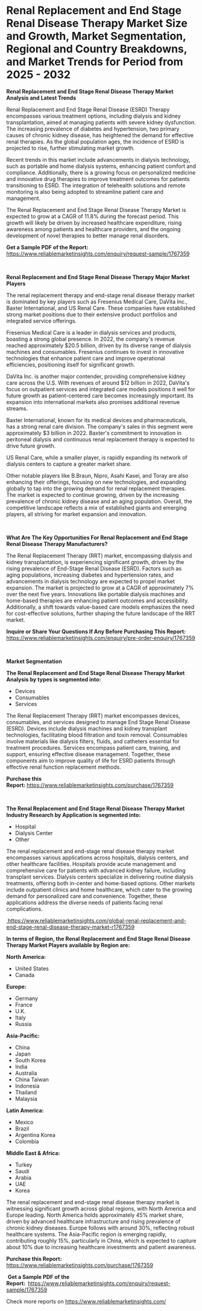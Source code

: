 <p><h1>Renal Replacement and End Stage Renal Disease Therapy Market Size and Growth, Market Segmentation, Regional and Country Breakdowns, and Market Trends for Period from 2025 -  2032</h1></p><p><strong>Renal Replacement and End Stage Renal Disease Therapy Market Analysis and Latest Trends</strong></p>
<p><p>Renal Replacement and End Stage Renal Disease (ESRD) Therapy encompasses various treatment options, including dialysis and kidney transplantation, aimed at managing patients with severe kidney dysfunction. The increasing prevalence of diabetes and hypertension, two primary causes of chronic kidney disease, has heightened the demand for effective renal therapies. As the global population ages, the incidence of ESRD is projected to rise, further stimulating market growth.</p><p>Recent trends in this market include advancements in dialysis technology, such as portable and home dialysis systems, enhancing patient comfort and compliance. Additionally, there is a growing focus on personalized medicine and innovative drug therapies to improve treatment outcomes for patients transitioning to ESRD. The integration of telehealth solutions and remote monitoring is also being adopted to streamline patient care and management.</p><p>The Renal Replacement and End Stage Renal Disease Therapy Market is expected to grow at a CAGR of 11.8% during the forecast period. This growth will likely be driven by increased healthcare expenditure, rising awareness among patients and healthcare providers, and the ongoing development of novel therapies to better manage renal disorders.</p></p>
<p><strong>Get a Sample PDF of the Report:&nbsp;</strong> <a href="https://www.reliablemarketinsights.com/enquiry/request-sample/1767359?utm_campaign=2207&utm_medium=2&utm_source=Github&utm_content=ia&utm_term=05032025&utm_id=renal-replacement-and-end-stage-renal-disease-therapy">https://www.reliablemarketinsights.com/enquiry/request-sample/1767359</a></p>
<p>&nbsp;</p>
<p><strong>Renal Replacement and End Stage Renal Disease Therapy Major Market Players</strong></p>
<p><p>The renal replacement therapy and end-stage renal disease therapy market is dominated by key players such as Fresenius Medical Care, DaVita Inc., Baxter International, and US Renal Care. These companies have established strong market positions due to their extensive product portfolios and integrated service offerings.</p><p>Fresenius Medical Care is a leader in dialysis services and products, boasting a strong global presence. In 2022, the company's revenue reached approximately $20.5 billion, driven by its diverse range of dialysis machines and consumables. Fresenius continues to invest in innovative technologies that enhance patient care and improve operational efficiencies, positioning itself for significant growth.</p><p>DaVita Inc. is another major contender, providing comprehensive kidney care across the U.S. With revenues of around $12 billion in 2022, DaVita's focus on outpatient services and integrated care models positions it well for future growth as patient-centered care becomes increasingly important. Its expansion into international markets also promises additional revenue streams.</p><p>Baxter International, known for its medical devices and pharmaceuticals, has a strong renal care division. The company's sales in this segment were approximately $3 billion in 2022. Baxter's commitment to innovation in peritoneal dialysis and continuous renal replacement therapy is expected to drive future growth.</p><p>US Renal Care, while a smaller player, is rapidly expanding its network of dialysis centers to capture a greater market share.</p><p>Other notable players like B.Braun, Nipro, Asahi Kasei, and Toray are also enhancing their offerings, focusing on new technologies, and expanding globally to tap into the growing demand for renal replacement therapies. The market is expected to continue growing, driven by the increasing prevalence of chronic kidney disease and an aging population. Overall, the competitive landscape reflects a mix of established giants and emerging players, all striving for market expansion and innovation.</p></p>
<p>&nbsp;</p>
<p><strong>What Are The Key Opportunities For Renal Replacement and End Stage Renal Disease Therapy Manufacturers?</strong></p>
<p><p>The Renal Replacement Therapy (RRT) market, encompassing dialysis and kidney transplantation, is experiencing significant growth, driven by the rising prevalence of End-Stage Renal Disease (ESRD). Factors such as aging populations, increasing diabetes and hypertension rates, and advancements in dialysis technology are expected to propel market expansion. The market is projected to grow at a CAGR of approximately 7% over the next five years. Innovations like portable dialysis machines and home-based therapies are enhancing patient outcomes and accessibility. Additionally, a shift towards value-based care models emphasizes the need for cost-effective solutions, further shaping the future landscape of the RRT market.</p></p>
<p><strong>Inquire or Share Your Questions If Any Before Purchasing This Report:</strong> <a href="https://www.reliablemarketinsights.com/enquiry/pre-order-enquiry/1767359?utm_campaign=2207&utm_medium=2&utm_source=Github&utm_content=ia&utm_term=05032025&utm_id=renal-replacement-and-end-stage-renal-disease-therapy">https://www.reliablemarketinsights.com/enquiry/pre-order-enquiry/1767359</a></p>
<p>&nbsp;</p>
<p><strong>Market Segmentation</strong></p>
<p><strong>The Renal Replacement and End Stage Renal Disease Therapy Market Analysis by types is segmented into:</strong></p>
<p><ul><li>Devices</li><li>Consumables</li><li>Services</li></ul></p>
<p><p>The Renal Replacement Therapy (RRT) market encompasses devices, consumables, and services designed to manage End Stage Renal Disease (ESRD). Devices include dialysis machines and kidney transplant technologies, facilitating blood filtration and toxin removal. Consumables involve materials like dialysis filters, fluids, and catheters essential for treatment procedures. Services encompass patient care, training, and support, ensuring effective disease management. Together, these components aim to improve quality of life for ESRD patients through effective renal function replacement methods.</p></p>
<p><strong>Purchase this Report:&nbsp;</strong><a href="https://www.reliablemarketinsights.com/purchase/1767359?utm_campaign=2207&utm_medium=2&utm_source=Github&utm_content=ia&utm_term=05032025&utm_id=renal-replacement-and-end-stage-renal-disease-therapy">https://www.reliablemarketinsights.com/purchase/1767359</a></p>
<p>&nbsp;</p>
<p><strong>The Renal Replacement and End Stage Renal Disease Therapy Market Industry Research by Application is segmented into:</strong></p>
<p><ul><li>Hospital</li><li>Dialysis Center</li><li>Other</li></ul></p>
<p><p>The renal replacement and end-stage renal disease therapy market encompasses various applications across hospitals, dialysis centers, and other healthcare facilities. Hospitals provide acute management and comprehensive care for patients with advanced kidney failure, including transplant services. Dialysis centers specialize in delivering routine dialysis treatments, offering both in-center and home-based options. Other markets include outpatient clinics and home healthcare, which cater to the growing demand for personalized care and convenience. Together, these applications address the diverse needs of patients facing renal complications.</p></p>
<p><a href="https://www.reliablemarketinsights.com/global-renal-replacement-and-end-stage-renal-disease-therapy-market-r1767359?utm_campaign=2207&utm_medium=2&utm_source=Github&utm_content=ia&utm_term=05032025&utm_id=renal-replacement-and-end-stage-renal-disease-therapy">&nbsp;https://www.reliablemarketinsights.com/global-renal-replacement-and-end-stage-renal-disease-therapy-market-r1767359</a></p>
<p><strong>In terms of Region, the Renal Replacement and End Stage Renal Disease Therapy Market Players available by Region are:</strong></p>
<p>
    <p> <strong> North America: </strong>
        <ul>
            <li>United States</li>
            <li>Canada</li>
        </ul>
        </p> 
    <p> <strong> Europe: </strong>
        <ul>
            <li>Germany</li>
            <li>France</li>
            <li>U.K.</li>
            <li>Italy</li>
            <li>Russia</li>
        </ul>
        </p> 
    <p> <strong> Asia-Pacific: </strong>
        <ul>
            <li>China</li>
            <li>Japan</li>
            <li>South Korea</li>
            <li>India</li>
            <li>Australia</li>
            <li>China Taiwan</li>
            <li>Indonesia</li>
            <li>Thailand</li>
            <li>Malaysia</li>
        </ul>
        </p> 
    <p> <strong> Latin America: </strong>
        <ul>
            <li>Mexico</li>
            <li>Brazil</li>
            <li>Argentina Korea</li>
            <li>Colombia</li>
        </ul>
        </p> 
    <p> <strong> Middle East & Africa: </strong>
        <ul>
            <li>Turkey</li>
            <li>Saudi</li>
            <li>Arabia</li>
            <li>UAE</li>
            <li>Korea</li>
        </ul>
    </p>
    </p>
<p><p>The renal replacement and end-stage renal disease therapy market is witnessing significant growth across global regions, with North America and Europe leading. North America holds approximately 45% market share, driven by advanced healthcare infrastructure and rising prevalence of chronic kidney diseases. Europe follows with around 30%, reflecting robust healthcare systems. The Asia-Pacific region is emerging rapidly, contributing roughly 15%, particularly in China, which is expected to capture about 10% due to increasing healthcare investments and patient awareness.</p></p>
<p><strong>Purchase this Report: </strong><a href="https://www.reliablemarketinsights.com/purchase/1767359?utm_campaign=2207&utm_medium=2&utm_source=Github&utm_content=ia&utm_term=05032025&utm_id=renal-replacement-and-end-stage-renal-disease-therapy">https://www.reliablemarketinsights.com/purchase/1767359</a></p>
<p>&nbsp;<strong>Get a Sample PDF of the Report:&nbsp;&nbsp;</strong><a href="https://www.reliablemarketinsights.com/enquiry/request-sample/1767359?utm_campaign=2207&utm_medium=2&utm_source=Github&utm_content=ia&utm_term=05032025&utm_id=renal-replacement-and-end-stage-renal-disease-therapy">https://www.reliablemarketinsights.com/enquiry/request-sample/1767359</a></p>
<p><strong></strong></p>
<p>Check more reports on <a href="https://www.reliablemarketinsights.com/?utm_campaign=2207&utm_medium=2&utm_source=Github&utm_content=ia&utm_term=05032025&utm_id=renal-replacement-and-end-stage-renal-disease-therapy">https://www.reliablemarketinsights.com/</a></p>